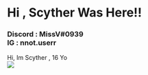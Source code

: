 # Hi , Scyther Was Here!!
<h3>Discord : MissV#0939 <br> IG : nnot.userr</h3>
Hi, Im Scyther , 16 Yo
<br>
<img src="https://c.tenor.com/VrzXhtoSwcsAAAAd/hacker-typing.gif"/>
